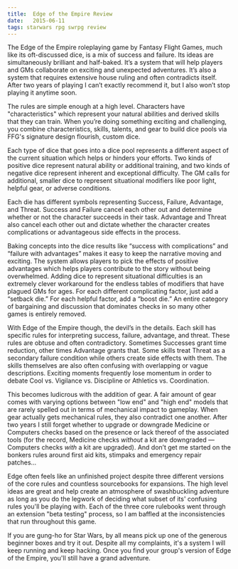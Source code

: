 ```yaml
---
title:  Edge of the Empire Review
date:   2015-06-11
tags: starwars rpg swrpg review
---
```


The Edge of the Empire roleplaying game by Fantasy Flight Games, much like its oft-discussed dice, is a mix of success and failure. Its ideas are simultaneously brilliant and half-baked. It’s a system that will help players and GMs collaborate on exciting and unexpected adventures. It’s also a system that requires extensive house ruling and often contradicts itself. After two years of playing I can’t exactly recommend it, but I also won’t stop playing it anytime soon.

The rules are simple enough at a high level. Characters have "characteristics" which represent your natural abilities and derived skills that they can train. When you’re doing something exciting and challenging, you combine characteristics, skills, talents, and gear to build dice pools via FFG's signature design flourish, custom dice.

Each type of dice that goes into a dice pool represents a different aspect of the current situation which helps or hinders your efforts. Two kinds of positive dice represent natural ability or additional training, and two kinds of negative dice represent inherent and exceptional difficulty. The GM calls for additional, smaller dice to represent situational modifiers like poor light, helpful gear, or adverse conditions.

Each die has different symbols representing Success, Failure, Advantage, and Threat. Success and Failure cancel each other out and determine whether or not the character succeeds in their task. Advantage and Threat also cancel each other out and dictate whether the character creates complications or advantageous side effects in the process.

Baking concepts into the dice results like “success with complications” and “failure with advantages” makes it easy to keep the narrative moving and exciting. The system allows players to pick the effects of positive advantages which helps players contribute to the story without being overwhelmed. Adding dice to represent situational difficulties is an extremely clever workaround for the endless tables of modifiers that have plagued GMs for ages. For each different complicating factor, just add a “setback die.” For each helpful factor, add a “boost die.” An entire category of bargaining and discussion that dominates checks in so many other games is entirely removed.

With Edge of the Empire though, the devil’s in the details. Each skill has specific rules for interpreting success, failure, advantage, and threat. These rules are obtuse and often contradictory. Sometimes Successes grant time reduction, other times Advantage grants that. Some skills treat Threat as a secondary failure condition while others create side effects with them. The skills themselves are also often confusing with overlapping or vague descriptions. Exciting moments frequently lose momentum in order to debate Cool vs. Vigilance vs. Discipline or Athletics vs. Coordination.

This becomes ludicrous with the addition of gear. A fair amount of gear comes with varying options between "low end" and "high end" models that are rarely spelled out in terms of mechanical impact to gameplay. When gear actually gets mechanical rules, they also contradict one another. After two years I still forget whether to upgrade or downgrade Medicine or Computers checks based on the presence or lack thereof of the associated tools (for the record, Medicine checks _without_ a kit are downgraded — Computers checks _with_ a kit are upgraded). And don’t get me started on the bonkers rules around first aid kits, stimpaks and emergency repair patches…

Edge often feels like an unfinished project despite three different versions of the core rules and countless sourcebooks for expansions. The high level ideas are great and help create an atmosphere of swashbuckling adventure as long as you do the legwork of deciding what subset of its' confusing rules you'll be playing with. Each of the three core rulebooks went through an extension "beta testing" process, so I am baffled at the inconsistencies that run throughout this game.

If you are gung-ho for Star Wars, by all means pick up one of the generous beginner boxes and try it out. Despite all my complaints, it's a system I will keep running and keep hacking. Once you find your group's version of Edge of the Empire, you'll  still have a grand adventure.

